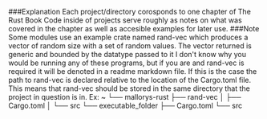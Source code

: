 ###Explanation
Each project/directory corosponds to one chapter of The Rust Book
Code inside of projects serve roughly as notes on what was covered in the chapter as well as accesible examples for later use.
###Note
Some modules use an example crate named rand-vec which produces a vector of random size with a set of random values.
The vector returned is generic and bounded by the datatype passed to it
I don't know why you would be running any of these programs, but if you are and rand-vec is required it will be denoted in a readme markdown file.
If this is the case the path to rand-vec is declared relative to the location of the Cargo.toml file.
This means that rand-vec should be stored in the same directory that the project in question is in. 
Ex:
 ~
 └── mallorys-rust
     ├── rand-vec
     │   ├── Cargo.toml
     │   └── src
     └── executable_folder
         ├── Cargo.toml
         └── src 
